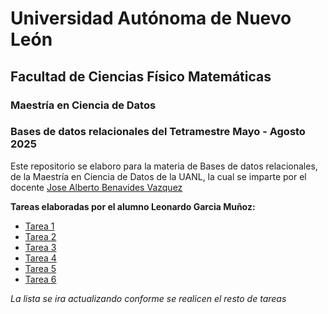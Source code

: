 # Universidad Autónoma de Nuevo León
## Facultad de Ciencias Físico Matemáticas
### Maestría en Ciencia de Datos

### Bases de datos relacionales del Tetramestre Mayo - Agosto 2025

Este repositorio se elaboro para la materia de Bases de datos relacionales, de la Maestría en Ciencia de Datos de la UANL, la cual se imparte por el docente [Jose Alberto Benavides Vazquez](https://github.com/albertobenavides)

**Tareas elaboradas por el alumno Leonardo Garcia Muñoz:**

- [Tarea 1](/Tarea%201/Tarea%201%20-%20Investigacion%20y%20Descripcion%20de%20Base%20de%20Datos.md)
- [Tarea 2](/Tarea%202/Tarea%202%20-%20Modelo%20Entidad-Relacion.md)
- [Tarea 3](/Tarea%203/Tarea%203%20-%20Modelo%20Relacional%20y%20Algebra%20Relacional.md)
- [Tarea 4](/Tarea%204/Tarea%204%20-%20Creacion%20de%20Base%20de%20Datos.md)
- [Tarea 5](/Tarea%205/Tarea%205%20-%20Agregar%20Datos%20Dummy.md)
- [Tarea 6](/Tarea%206/Tarea%206%20-%20Funciones%20de%20Agregación.md)
  
 *La lista se ira actualizando conforme se realicen el resto de tareas*
